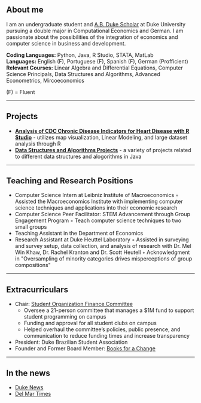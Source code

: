 
## About me

I am an undergraduate student and [A.B. Duke Scholar](https://ousf.duke.edu/merit-scholarships/ab-duke-scholars-program/) at Duke University pursuing a double major in Computational Economics and German. I am passionate about the possibilities of the integration of economics and computer science in business and development.

**Coding Languages:** Python, Java, R Studio, STATA, MatLab
<br>**Languages:** English (F), Portuguese (F), Spanish (F), German (Profficient)
<br> **Relevant Courses:** Linear Algebra and Differential Equations, Computer Science Principals, Data Structures and Algorithms, Advanced Econometrics, Mircoeconomics

(F) = Fluent

_________________

## Projects

- **[Analysis of CDC Chronic Disease Indicators for Heart Disease with R Studio](https://github.com/beadeoliveira/beadeoliveira/files/8699379/document__1_.1.pdf)** - utilizes map visualization, Linear Modeling, and large dataset analysis through R
- **[Data Structures and Algorithms Projects](https://github.com/beadeoliveira/beadeoliveira/files/8699576/Data.Structures.and.Algorithms.Projects.pdf)** - a variety of projects related to different data structures and alogorithms in Java

_________________

## Teaching and Research Positions

* Computer Science Intern at Leibniz Institute of Macroeconomics
    ◦ Assisted the Macroeconomics Institute with implementing computer science techniques and applications into their economic research
* Computer Science Peer Facilitator: STEM Advancement through Group Engagement Program
    ◦ Teach computer science techniques to two small groups
* Teaching Assistant in the Department of Economics
* Research Assistant at Duke Heuttel Laboratory
    ◦ Assisted in surveying and survey setup, data collection, and analysis of research with Dr. Mel Win Khaw, Dr. Rachel Kranton and Dr. Scott Heutell
    ◦ Acknowledgment in "Oversampling of minority categories drives misperceptions of group compositions"

_________________

## Extracurriculars

* Chair: [Student Organization Finance Committee](https://sofc.notion.site/sofcHub-8ba16edbcf924a90b309f7e3160cbe58)
  * Oversee a 21-person committee that manages a $1M fund to support student programming on campus
  * Funding and approval for all student clubs on campus
  * Helped overhaul the committee’s policies, public presence, and communication  to reduce funding times and increase transparency
* President: Duke Brazilian Student Association 
* Founder and Former Board Member: [Books for a Change](https://www.booksforachange.org/)

_________________

## In the news

* [Duke News](https://today.duke.edu/2020/06/11-incoming-students-awarded-ab-duke-scholarships)
* [Del Mar Times](https://www.delmartimes.net/news/sd-cm-nc-booksforachange-20170718-htmlstory.html)
